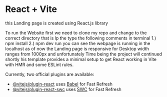 # React + Vite
this Landing page is created using React.js library

To run the  Website first we need to clone my repo and change to the correct directory that is lp 
the type the following comments in terminal
1.) npm install
2.) npm dev run
you can see the webpage is running in the localhost
as of now the Landing page is responsive for Desktop width ranges from 1000px and unfortunately Time being the project will continued shortly 
his template provides a minimal setup to get React working in Vite with HMR and some ESLint rules.

Currently, two official plugins are available:

- [@vitejs/plugin-react](https://github.com/vitejs/vite-plugin-react/blob/main/packages/plugin-react/README.md) uses [Babel](https://babeljs.io/) for Fast Refresh
- [@vitejs/plugin-react-swc](https://github.com/vitejs/vite-plugin-react-swc) uses [SWC](https://swc.rs/) for Fast Refresh
